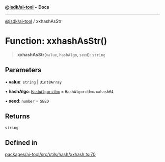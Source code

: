 [**@isdk/ai-tool**](../README.md) • **Docs**

***

[@isdk/ai-tool](../globals.md) / xxhashAsStr

# Function: xxhashAsStr()

> **xxhashAsStr**(`value`, `hashAlgo`, `seed`): `string`

## Parameters

• **value**: `string` \| `Uint8Array`

• **hashAlgo**: [`HashAlgorithm`](../enumerations/HashAlgorithm.md) = `HashAlgorithm.xxhash64`

• **seed**: `number` = `SEED`

## Returns

`string`

## Defined in

[packages/ai-tool/src/utils/hash/xxhash.ts:70](https://github.com/isdk/ai-tool.js/blob/e324043799402aa2caa41711a9168487ab85c166/src/utils/hash/xxhash.ts#L70)
